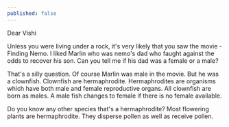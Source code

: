 ```yaml
---
published: false
---
```

Dear Vishi

Unless you were living under a rock, it's very likely that you saw the movie - Finding Nemo. I liked Marlin who was nemo's dad who faught against the odds to recover his son. Can you tell me if his dad was a female or a male?

That's a silly question. Of course Marlin was male in the movie. But he was a clownfish. Clownfish are hermaphrodite. Hermaphrodites are organisms which have both male and female reproductive organs. All clownfish are born as males. A male fish changes to female if there is no female available. 

Do you know any other species that's a hermaphrodite? Most flowering plants are hermaphrodite. They disperse pollen as well as receive pollen.



